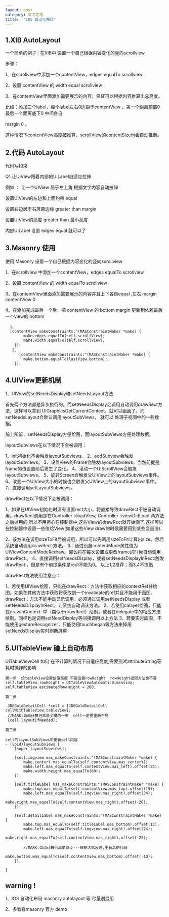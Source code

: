 ```yaml
---
layout: post
category: 学习之路
title:  "IOS 自动化布局" 
---
```




## 1.XIB AutoLayout

一个简单的例子  :   在XIB中 设置一个自己根据内容变化的竖向scrollview 

步骤：

1、在scrollview中添加一个contentView，edges equalTo scrollview

2、设置 contentView 的 width equal scrollview

3、在contentView里面添加需要展示的内容，保证可以根据内容推算出总高度。

比如：添加三个label，每个label左右0边距于contentView ，第一个距离顶部0 最后一个距离底下0 中间各自

margin 0 。

这种情况下contentView高度被推算，scrollView的contentSize也会自动推断。



## 2.代码 AutoLayout

代码写约束



Q1.让UIView跟着内部的UILabel自适应拉伸

例如 ： 让一个UIView 居于左上角 根据文字内容自动拉伸 

设置UIView的左边和上面约束 equal 

设置右边居于右屏幕边缘 greater than  margin

设置UIView的高度 greater than 最小高度

内部UILabel 设置 edges  equal 就可以了





## 3.Masonry 使用

使用 Masonry 设置一个自己根据内容变化的竖向scrollview 

1、在scrollview 中添加一个contentView，edges equalTo scrollview

2、设置 contentView 的 width equalTo scrollview

3、在contentView里面添加需要展示的内容并且上下各自equal ,左右 margin contentView 0

4、在添加完成最后一个后，把 contentView 的 bottom margin 更新到依赖最后一个view的 bottom

```
  1、
  [contentView makeConstraints:^(MASConstraintMaker *make) {
        make.edges.equalTo(self.scrollView);
        make.width.equalTo(self.scrollView);
    }];
   2、
      [contentView makeConstraints:^(MASConstraintMaker *make) {
        make.bottom.equalTo(lastView.bottom);
    }];
```





## 4.UIView更新机制

1、UIView的setNeedsDisplay和setNeedsLayout方法

首先两个方法都是异步执行的。而setNeedsDisplay会调用自动调用drawRect方法，这样可以拿到  UIGraphicsGetCurrentContext，就可以画画了。而setNeedsLayout会默认调用layoutSubViews，
 就可以  处理子视图中的一些数据。

综上所诉，setNeedsDisplay方便绘图，而layoutSubViews方便处理数据。

layoutSubviews在以下情况下会被调用：

1、init初始化不会触发layoutSubviews。
2、addSubview会触发layoutSubviews。
3、设置view的Frame会触发layoutSubviews，当然前提是frame的值设置前后发生了变化。
4、滚动一个UIScrollView会触发layoutSubviews。
5、旋转Screen会触发父UIView上的layoutSubviews事件。
6、改变一个UIView大小的时候也会触发父UIView上的layoutSubviews事件。
7、直接调用setLayoutSubviews。

drawRect在以下情况下会被调用：

 1、如果在UIView初始化时没有设置rect大小，将直接导致drawRect不被自动调用。drawRect调用是在Controller->loadView, Controller->viewDidLoad 两方法之后掉用的.所以不用担心在控制器中,这些View的drawRect就开始画了.这样可以在控制器中设置一些值给View(如果这些View draw的时候需要用到某些变量值).

2、该方法在调用sizeToFit后被调用，所以可以先调用sizeToFit计算出size。然后系统自动调用drawRect:方法。
3、通过设置contentMode属性值为UIViewContentModeRedraw。那么将在每次设置或更改frame的时候自动调用drawRect:。
4、直接调用setNeedsDisplay，或者setNeedsDisplayInRect:触发drawRect:，但是有个前提条件是rect不能为0。
以上1,2推荐；而3,4不提倡

drawRect方法使用注意点：

1、若使用UIView绘图，只能在drawRect：方法中获取相应的contextRef并绘图。如果在其他方法中获取将获取到一个invalidate的ref并且不能用于画图。drawRect：方法不能手动显示调用，必须通过调用setNeedsDisplay 或者 setNeedsDisplayInRect，让系统自动调该方法。
2、若使用calayer绘图，只能在drawInContext: 中（类似于drawRect）绘制，或者在delegate中的相应方法绘制。同样也是调用setNeedDisplay等间接调用以上方法
3、若要实时画图，不能使用gestureRecognizer，只能使用touchbegan等方法来掉用setNeedsDisplay实时刷新屏幕



## 5.UITableView 碰上自动布局

UITableViewCell 如何 在不计算的情况下自适应高度,需要测试attributeString等耗时操作的影响

    第一步  给tableView设置估值高度 不要设置rowHeight  rowHeight返回方法也不要
    self.tableView.rowHeight = UITableViewAutomaticDimension;
    self.tableView.estimatedRowHeight = 200;
    
    第二步
    
     JDGGoldDetailCell *cell = [JDGGoldDetailCell cellWithTableView:tableView];
     //MARK:自动计算行高最关键的一步  cell一定要重新布局
     [cell layoutIfNeeded];
    
    第三步
    
    cell的layoutSubViews中更新cell内容 
    - (void)layoutSubviews {
        [super layoutSubviews];
    
        [self.imgview mas_makeConstraints:^(MASConstraintMaker *make) {
            make.centerY.mas_equalTo(self.contentView.mas_centerY);
            make.left.mas_equalTo(self.contentView.mas_left).offset(34);
            make.width.height.mas_equalTo(60);
        }];
        
        [self.titleLabel mas_makeConstraints:^(MASConstraintMaker *make) {
            make.top.mas_equalTo(self.contentView.mas_top).offset(15);
            make.left.mas_equalTo(self.imgview.mas_right).offset(24);
            make.right.mas_equalTo(self.contentView.mas_right).offset(-20);
        }];
        
        [self.detailLabel mas_makeConstraints:^(MASConstraintMaker *make) {
            make.top.mas_equalTo(self.titleLabel.mas_bottom).offset(13);
            make.left.mas_equalTo(self.imgview.mas_right).offset(24);
            make.right.mas_equalTo(self.contentView.mas_right).offset(-25);
            
            //MARK:自动计算行高第四步---根据大家反映,更新后的代码
            make.bottom.mas_equalTo(self.contentView.mas_bottom).offset(-10);
        }];
        
    }
    




## warning !

1、IOS 自动化布局 masonry autolayout  等 尽量别混用

2、多看看masonry 官方 demo